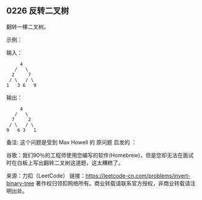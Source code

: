## 0226 反转二叉树

翻转一棵二叉树。

示例：

输入：

         4
       /   \
      2     7
     / \   / \
    1   3 6   9
输出：

         4
       /   \
      7     2
     / \   / \
    9   6 3   1


备注:
这个问题是受到 Max Howell 的 原问题 启发的 ：

谷歌：我们90％的工程师使用您编写的软件(Homebrew)，但是您却无法在面试时在白板上写出翻转二叉树这道题，这太糟糕了。

来源：力扣（LeetCode）
链接：https://leetcode-cn.com/problems/invert-binary-tree
著作权归领扣网络所有。商业转载请联系官方授权，非商业转载请注明出处。